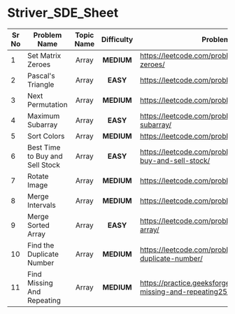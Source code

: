 # Striver_SDE_Sheet

| Sr No | Problem Name                    | Topic Name | Difficulty | Problem URL                              |
| ----- | ------------------------------- | :--------: | :--------: | ---------------------------------------- |
| 1     | Set Matrix Zeroes               |   Array    | **MEDIUM** | https://leetcode.com/problems/set-matrix-zeroes/ |
| 2     | Pascal's Triangle               |   Array    |  **EASY**  | https://leetcode.com/problems/pascals-triangle/ |
| 3     | Next Permutation                |   Array    | **MEDIUM** | https://leetcode.com/problems/next-permutation/ |
| 4     | Maximum Subarray                |   Array    |  **EASY**  | https://leetcode.com/problems/maximum-subarray/ |
| 5     | Sort Colors                     |   Array    | **MEDIUM** | https://leetcode.com/problems/sort-colors/ |
| 6     | Best Time to Buy and Sell Stock |   Array    |  **EASY**  | https://leetcode.com/problems/best-time-to-buy-and-sell-stock/ |
| 7     | Rotate Image                    |   Array    | **MEDIUM** | https://leetcode.com/problems/rotate-image/ |
| 8     | Merge Intervals                 |   Array    | **MEDIUM** | https://leetcode.com/problems/merge-intervals/ |
| 9     | Merge Sorted Array              |   Array    |  **EASY**  | https://leetcode.com/problems/merge-sorted-array/ |
| 10    | Find the Duplicate Number       |   Array    | **MEDIUM** | https://leetcode.com/problems/find-the-duplicate-number/ |
| 11    | Find Missing And Repeating      |   Array    | **MEDIUM** | https://practice.geeksforgeeks.org/problems/find-missing-and-repeating2512/1# |

